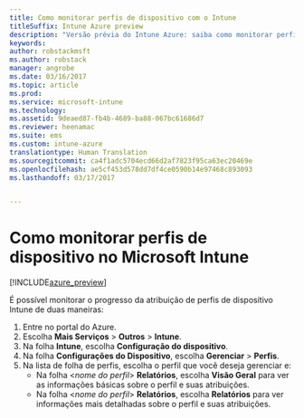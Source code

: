 ```yaml
---
title: Como monitorar perfis de dispositivo com o Intune
titleSuffix: Intune Azure preview
description: "Versão prévia do Intune Azure: saiba como monitorar perfis de dispositivo do Intune atribuídos."
keywords: 
author: robstackmsft
ms.author: robstack
manager: angrobe
ms.date: 03/16/2017
ms.topic: article
ms.prod: 
ms.service: microsoft-intune
ms.technology: 
ms.assetid: 9deaed87-fb4b-4689-ba88-067bc61686d7
ms.reviewer: heenamac
ms.suite: ems
ms.custom: intune-azure
translationtype: Human Translation
ms.sourcegitcommit: ca4f1adc5704ecd66d2af7823f95ca63ec20469e
ms.openlocfilehash: ae5cf453d578dd7df4ce0590b14e97468c893093
ms.lasthandoff: 03/17/2017


---
```


# <a name="how-to-monitor-device-profiles-in-microsoft-intune"></a>Como monitorar perfis de dispositivo no Microsoft Intune

[!INCLUDE[azure_preview](../includes/azure_preview.md)]

É possível monitorar o progresso da atribuição de perfis de dispositivo Intune de duas maneiras:


1. Entre no portal do Azure.
2. Escolha **Mais Serviços** > **Outros** > **Intune**.
3. Na folha **Intune**, escolha **Configuração do dispositivo**.
2. Na folha **Configurações do Dispositivo**, escolha **Gerenciar** > **Perfis**.
2. Na lista de folha de perfis, escolha o perfil que você deseja gerenciar e:
    - Na folha <*nome do perfil*> **Relatórios**, escolha **Visão Geral** para ver as informações básicas sobre o perfil e suas atribuições.
    - Na folha <*nome do perfil*> **Relatórios**, escolha **Relatórios** para ver informações mais detalhadas sobre o perfil e suas atribuições.

